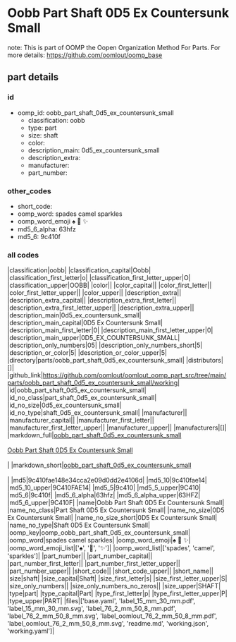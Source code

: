 # Oobb Part Shaft 0D5 Ex Countersunk Small  

note: This is part of OOMP the Oopen Organization Method For Parts. For more details: https://github.com/oomlout/oomp_base

##  part details





### id
* oomp_id: oobb_part_shaft_0d5_ex_countersunk_small
  * classification: oobb
  * type: part
  * size: shaft
  * color: 
  * description_main: 0d5_ex_countersunk_small
  * description_extra: 
  * manufacturer: 
  * part_number: 

### other_codes
* short_code: 
* oomp_word: spades camel sparkles
* oomp_word_emoji :spades: :camel: :sparkles:
* md5_6_alpha: 63hfz
* md5_6: 9c410f

### all codes 
|classification|oobb|
|classification_capital|Oobb|
|classification_first_letter|o|
|classification_first_letter_upper|O|
|classification_upper|OOBB|
|color||
|color_capital||
|color_first_letter||
|color_first_letter_upper||
|color_upper||
|description_extra||
|description_extra_capital||
|description_extra_first_letter||
|description_extra_first_letter_upper||
|description_extra_upper||
|description_main|0d5_ex_countersunk_small|
|description_main_capital|0D5 Ex Countersunk Small|
|description_main_first_letter|0|
|description_main_first_letter_upper|0|
|description_main_upper|0D5_EX_COUNTERSUNK_SMALL|
|description_only_numbers|05|
|description_only_numbers_short|5|
|description_or_color|5|
|description_or_color_upper|5|
|directory|parts/oobb_part_shaft_0d5_ex_countersunk_small|
|distributors|[]|
|github_link|https://github.com/oomlout/oomlout_oomp_part_src/tree/main/parts/oobb_part_shaft_0d5_ex_countersunk_small/working|
|id|oobb_part_shaft_0d5_ex_countersunk_small|
|id_no_class|part_shaft_0d5_ex_countersunk_small|
|id_no_size|0d5_ex_countersunk_small|
|id_no_type|shaft_0d5_ex_countersunk_small|
|manufacturer||
|manufacturer_capital||
|manufacturer_first_letter||
|manufacturer_first_letter_upper||
|manufacturer_upper||
|manufacturers|[]|
|markdown_full|[oobb_part_shaft_0d5_ex_countersunk_small](https://github.com/oomlout/oomlout_oomp_part_src/tree/main/parts/oobb_part_shaft_0d5_ex_countersunk_small/working)<br>[](https://github.com/oomlout/oomlout_oomp_part_src/tree/main/parts/oobb_part_shaft_0d5_ex_countersunk_small/working)<br>[Oobb Part Shaft 0D5 Ex Countersunk Small](https://github.com/oomlout/oomlout_oomp_part_src/tree/main/parts/oobb_part_shaft_0d5_ex_countersunk_small/working)<br><br>|
|markdown_short|[oobb_part_shaft_0d5_ex_countersunk_small](https://github.com/oomlout/oomlout_oomp_part_src/tree/main/parts/oobb_part_shaft_0d5_ex_countersunk_small/working)<br><br>|
|md5|9c410fae148e34cca2e09d0dd2e4106d|
|md5_10|9c410fae14|
|md5_10_upper|9C410FAE14|
|md5_5|9c410|
|md5_5_upper|9C410|
|md5_6|9c410f|
|md5_6_alpha|63hfz|
|md5_6_alpha_upper|63HFZ|
|md5_6_upper|9C410F|
|name|Oobb Part Shaft 0D5 Ex Countersunk Small|
|name_no_class|Part Shaft 0D5 Ex Countersunk Small|
|name_no_size|0D5 Ex Countersunk Small|
|name_no_size_short|0D5 Ex Countersunk Small|
|name_no_type|Shaft 0D5 Ex Countersunk Small|
|oomp_key|oomp_oobb_part_shaft_0d5_ex_countersunk_small|
|oomp_word|spades camel sparkles|
|oomp_word_emoji|:spades: :camel: :sparkles:|
|oomp_word_emoji_list|[':spades:', ':camel:', ':sparkles:']|
|oomp_word_list|['spades', 'camel', 'sparkles']|
|part_number||
|part_number_capital||
|part_number_first_letter||
|part_number_first_letter_upper||
|part_number_upper||
|short_code||
|short_code_upper||
|short_name||
|size|shaft|
|size_capital|Shaft|
|size_first_letter|s|
|size_first_letter_upper|S|
|size_only_numbers||
|size_only_numbers_no_zeros||
|size_upper|SHAFT|
|type|part|
|type_capital|Part|
|type_first_letter|p|
|type_first_letter_upper|P|
|type_upper|PART|
|files|['base.yaml', 'label_15_mm_30_mm.pdf', 'label_15_mm_30_mm.svg', 'label_76_2_mm_50_8_mm.pdf', 'label_76_2_mm_50_8_mm.svg', 'label_oomlout_76_2_mm_50_8_mm.pdf', 'label_oomlout_76_2_mm_50_8_mm.svg', 'readme.md', 'working.json', 'working.yaml']|
